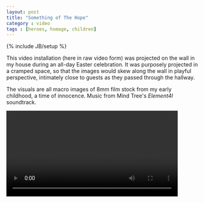 ```yaml
---
layout: post
title: "Something of The Hope"
category : video
tags : [heroes, homage, children]
---
```

{% include JB/setup %}

This video installation (here in raw video form) was projected on the wall in my house during an all-day Easter celebration. It was purposely projected in a cramped space, so that the images would skew along the wall in playful perspective, intimately close to guests as they passed through the hallway. 

The visuals are all macro images of 8mm film stock from my early childhood, a time of innocence. Music from Mind Tree's *Element4l* soundtrack.

<video controls="controls" width="450" name="Something of The Hope" src="/assets/somehopewb.mp4"></video>


